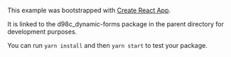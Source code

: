 This example was bootstrapped with [Create React App](https://github.com/facebook/create-react-app).

It is linked to the d98c_dynamic-forms package in the parent directory for development purposes.

You can run `yarn install` and then `yarn start` to test your package.
